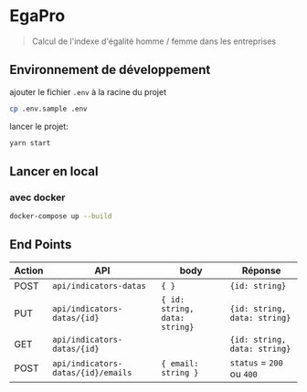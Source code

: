 # EgaPro

> Calcul de l'indexe d'égalité homme / femme dans les entreprises

## Environnement de développement

ajouter le fichier `.env` à la racine du projet

```bash
cp .env.sample .env
```

lancer le projet:

```bash
yarn start
```

## Lancer en local

### avec docker

```bash
docker-compose up --build
```


## End Points

Action  |API                                | body                         |Réponse                        |
--------|-----------------------------------|------------------------------|-------------------------------|
POST    |`api/indicators-datas`             | `{ }`                        | `{id: string}`                |
PUT     |`api/indicators-datas/{id}`        | `{ id: string, data: string}`| `{id: string, data: string}`  |
GET     |`api/indicators-datas/{id}`        |                              | `{id: string, data: string}`  |
POST    |`api/indicators-datas/{id}/emails` | `{ email: string }`          | `status` = `200` ou `400`     |

